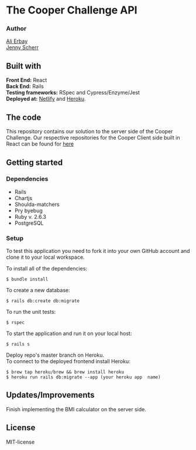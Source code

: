 # The Cooper Challenge API  
### Author  
[Ali Erbay](https://github.com/kermit-klein)  
[Jenny Scherr](https://github.com/jysmys)
## Built with  
**Front End:** React  
**Back End:** Rails  
**Testing frameworks:** RSpec and Cypress/Enzyme/Jest   
**Deployed at:** [Netlify](https://frosty-perlman-b731b4.netlify.app/)  and [Heroku](https://www.heroku.com/).  

## The code   
This repository contains our solution to the server side of the Cooper Challenge. Our respective repositories for the Cooper Client side built in React can be found for [here](https://github.com/kermit-klein/cooper-react)

## Getting started
### Dependencies    
* Rails   
* Chartjs
* Shoulda-matchers
* Pry byebug
* Ruby v. 2.6.3  
* PostgreSQL  

### Setup   
To test this application you need to fork it into your own GitHub account and clone it to your local workspace.  

To install all of the dependencies:  
```
$ bundle install 
```
To create a new database:  
```
$ rails db:create db:migrate  
```
To run the unit tests:  

```
$ rspec
``` 
  
To start the application and run it on your local host:
```
$ rails s
```
Deploy repo's master branch on Heroku.</br>
To connect to the deployed frontend install Heroku:
``` 
$ brew tap heroku/brew && brew install heroku
$ heroku run rails db:migrate --app (your heroku app  name)
```

## Updates/Improvements    
Finish implementing the BMI calculator on the server side.  

## License  
MIT-license
